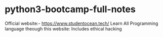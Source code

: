 # python3-bootcamp-full-notes
Official website:- https://www.studentocean.tech/
Learn All Programming language theough this website:
Includes ethical hacking

